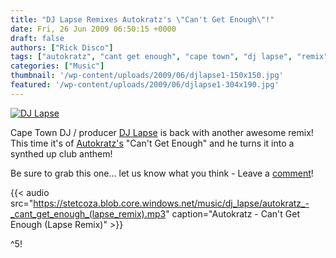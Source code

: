 ```yaml
---
title: "DJ Lapse Remixes Autokratz's \"Can't Get Enough\"!"
date: Fri, 26 Jun 2009 06:50:15 +0000
draft: false
authors: ["Rick Disco"]
tags: ["autokratz", "cant get enough", "cape town", "dj lapse", "remix", "south africa", "terrence pierce"]
categories: ["Music"]
thumbnail: '/wp-content/uploads/2009/06/djlapse1-150x150.jpg'
featured: '/wp-content/uploads/2009/06/djlapse1-304x190.jpg'
---
```


[![DJ Lapse](/wp-content/uploads/2009/06/djlapse.jpg "DJ Lapse")](/wp-content/uploads/2009/06/djlapse.jpg)

Cape Town DJ / producer [DJ Lapse](/artists/dj-lapse "DJ Lapse") is back with another awesome remix! This time it's of [Autokratz's](http://www.myspace.com/autokratz "Autokratz on Myspace") "Can't Get Enough" and he turns it into a synthed up club anthem!

Be sure to grab this one... let us know what you think - Leave a [comment](/2009/06/26/dj-lapse-remixes-autokratzs-cant-get-enough/#respond "Leave Us A Comment!")!

{{< audio
    src="https://stetcoza.blob.core.windows.net/music/dj_lapse/autokratz_-_cant_get_enough_(lapse_remix).mp3"
    caption="Autokratz - Can't Get Enough (Lapse Remix)" >}}

^5!